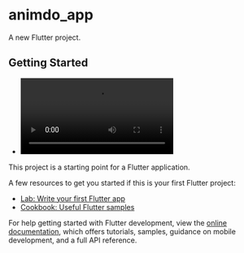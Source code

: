 # animdo_app

A new Flutter project.

## Getting Started

- <video src="WhatsApp%20Video%202023-10-20%20at%2018.58.34_d30bcb4a.mp4" controls title="#goMoon"></video>

This project is a starting point for a Flutter application.

A few resources to get you started if this is your first Flutter project:

- [Lab: Write your first Flutter app](https://docs.flutter.dev/get-started/codelab)
- [Cookbook: Useful Flutter samples](https://docs.flutter.dev/cookbook)

For help getting started with Flutter development, view the
[online documentation](https://docs.flutter.dev/), which offers tutorials,
samples, guidance on mobile development, and a full API reference.
